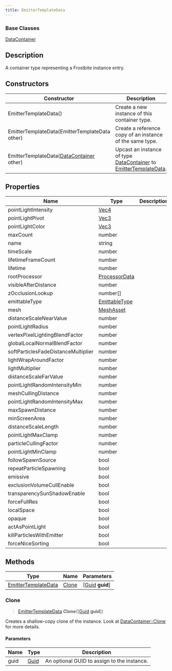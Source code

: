 ```yaml
---
title: EmitterTemplateData
---
```

### Base Classes

[DataContainer](/vext/ref/shared/class/datacontainer)

## Description

A container type representing a Frostbite instance entry.

## Constructors

| Constructor                                                                    | Description                                                                                                                   |
| ------------------------------------------------------------------------------ | ----------------------------------------------------------------------------------------------------------------------------- |
| EmitterTemplateData()                                                          | Create a new instance of this container type.                                                                                 |
| EmitterTemplateData(EmitterTemplateData other)                                 | Create a reference copy of an instance of the same type.                                                                      |
| EmitterTemplateData([DataContainer](/vext/ref/shared/class/datacontainer) other) | Upcast an instance of type [DataContainer](/vext/ref/shared/class/datacontainer) to [EmitterTemplateData](/vext/ref/fb/emittertemplatedata/). |

## Properties

| Name                                | Type                              | Description |
| ----------------------------------- | --------------------------------- | ----------- |
| pointLightIntensity                 | [Vec4](/vext/ref/shared/class/vec4) |             |
| pointLightPivot                     | [Vec3](/vext/ref/shared/class/vec3) |             |
| pointLightColor                     | [Vec3](/vext/ref/shared/class/vec3) |             |
| maxCount                            | number                            |             |
| name                                | string                            |             |
| timeScale                           | number                            |             |
| lifetimeFrameCount                  | number                            |             |
| lifetime                            | number                            |             |
| rootProcessor                       | [ProcessorData](/vext/ref/fb/processordata/)    |             |
| visibleAfterDistance                | number                            |             |
| zOcclusionLookup                    | number\[\]                        |             |
| emittableType                       | [EmittableType](/vext/ref/fb/emittabletype/)    |             |
| mesh                                | [MeshAsset](/vext/ref/fb/meshasset/)            |             |
| distanceScaleNearValue              | number                            |             |
| pointLightRadius                    | number                            |             |
| vertexPixelLightingBlendFactor      | number                            |             |
| globalLocalNormalBlendFactor        | number                            |             |
| softParticlesFadeDistanceMultiplier | number                            |             |
| lightWrapAroundFactor               | number                            |             |
| lightMultiplier                     | number                            |             |
| distanceScaleFarValue               | number                            |             |
| pointLightRandomIntensityMin        | number                            |             |
| meshCullingDistance                 | number                            |             |
| pointLightRandomIntensityMax        | number                            |             |
| maxSpawnDistance                    | number                            |             |
| minScreenArea                       | number                            |             |
| distanceScaleLength                 | number                            |             |
| pointLightMaxClamp                  | number                            |             |
| particleCullingFactor               | number                            |             |
| pointLightMinClamp                  | number                            |             |
| followSpawnSource                   | bool                              |             |
| repeatParticleSpawning              | bool                              |             |
| emissive                            | bool                              |             |
| exclusionVolumeCullEnable           | bool                              |             |
| transparencySunShadowEnable         | bool                              |             |
| forceFullRes                        | bool                              |             |
| localSpace                          | bool                              |             |
| opaque                              | bool                              |             |
| actAsPointLight                     | bool                              |             |
| killParticlesWithEmitter            | bool                              |             |
| forceNiceSorting                    | bool                              |             |

## Methods

| Type                                       | Name            | Parameters                                     |
| ------------------------------------------ | --------------- | ---------------------------------------------- |
| [EmitterTemplateData](/vext/ref/fb/emittertemplatedata/) | [Clone](#clone) | \[[Guid](/vext/ref/shared/class/guid) **guid**\] |

### Clone

> [EmitterTemplateData](/vext/ref/fb/emittertemplatedata/) **Clone**(\[[Guid](/vext/ref/shared/class/guid) **guid**\])

Creates a shallow-copy clone of the instance. Look at [DataContainer::Clone](/vext/ref/shared/class/datacontainer#clone) for more details.

#### Parameters

| Name | Type         | Description                                 |
| ---- | ------------ | ------------------------------------------- |
| guid | [Guid](/vext/ref/shared/class/guid/) | An optional GUID to assign to the instance. |
